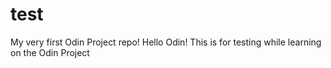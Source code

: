 # test
My very first Odin Project repo!
Hello Odin!
This is for testing while learning on the Odin Project
